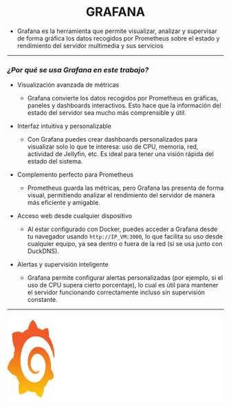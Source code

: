 <h1 align="center">GRAFANA</h1>

- Grafana es la herramienta que permite visualizar, analizar y supervisar de forma gráfica los datos recogidos por Prometheus sobre el estado y rendimiento del servidor multimedia y sus servicios

---

### *¿Por qué se usa Grafana en este trabajo?*

- Visualización avanzada de métricas
    - Grafana convierte los datos recogidos por Prometheus en gráficas, paneles y dashboards interactivos. Esto hace que la información del estado del servidor sea mucho más comprensible y útil.

- Interfaz intuitiva y personalizable
    - Con Grafana puedes crear dashboards personalizados para visualizar solo lo que te interesa: uso de CPU, memoria, red, actividad de Jellyfin, etc. Es ideal para tener una visión rápida del estado del sistema.

- Complemento perfecto para Prometheus
    - Prometheus guarda las métricas, pero Grafana las presenta de forma visual, permitiendo analizar el rendimiento del servidor de manera más eficiente y amigable.

- Acceso web desde cualquier dispositivo
    - Al estar configurado con Docker, puedes acceder a Grafana desde tu navegador usando `http://IP_VM:3000`, lo que facilita su uso desde cualquier equipo, ya sea dentro o fuera de la red (si se usa junto con DuckDNS).

- Alertas y supervisión inteligente
    - Grafana permite configurar alertas personalizadas (por ejemplo, si el uso de CPU supera cierto porcentaje), lo cual es útil para mantener el servidor funcionando correctamente incluso sin supervisión constante.

---

<p align="center">
  <img src="/MainFolder/img/graf.png" alt="GRAFANA" width="800" height="200">
</p>


